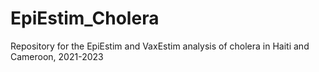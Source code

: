# EpiEstim_Cholera
Repository for the EpiEstim and VaxEstim analysis of cholera in Haiti and Cameroon, 2021-2023

